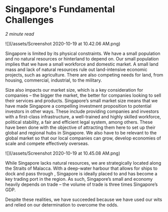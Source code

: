 # Singapore's Fundamental Challenges
*2 minute read*


![](/assets/Screenshot 2020-10-19 at 10.42.06 AM.png)


Singapore is limited by its physical constraints. We have a small population and no natural resources or hinterland to depend on. Our small population implies that we have a small workforce and domestic market. A small land mass and lack of natural resources rule out land-intensive economic projects, such as agriculture. There are also competing needs for land, from housing, commercial, industrial, to the military. 

Size also impacts our market size, which is a key consideration for companies – the bigger the market, the better for companies looking to sell their services and products. Singapore’s small market size means that we have made Singapore a compelling investment proposition to potential investors in other ways. These include providing companies and investors with a first-class infrastructure, a well-trained and highly skilled workforce, political stability, a fair and efficient legal system, among others. These have been done with the objective of attracting them here to set up their global and regional hubs in Singapore. We also have to be relevant to the global market so that our  local companies can grow, develop economies of scale and compete effectively overseas. 


![](/assets/Screenshot 2020-10-19 at 10.45.08 AM.png)


While Singapore lacks natural resources, we are strategically located along the Straits of Malacca. With a deep-water harbour that allows for ships to dock and pass through , Singapore is ideally placed to and has become a key trading port in the region. As such, Singapore’s small and economy heavily depends on trade – the volume of trade is three times Singapore’s GDP. 

Despite these realities, we have succeeded because we have used our wits and relied on our determination to overcome the odds. 
